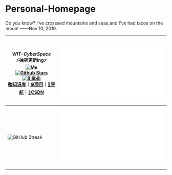 # Personal-Homepage<br>
Do you know? I've crosssed mountains and seas,and I've had tacos on the moon! ——Nov 10, 2019.
<div>

|<br /><i>WIT-CyberSpace</i><br />⚡抽空更新ing⚡<br /><img alt="Me" src="https://p3.itc.cn/images01/20210819/d14a838da6dc45da9d0b30fc60faee59.jpeg" width=100 /><br />  [![Github Stars](https://img.shields.io/github/stars/notnullpointer?color=faf408&label=github%20stars&logo=github)](https://github.com/notnullpointer)  [![Bilibili](https://img.shields.io/badge/dynamic/json?labelColor=FE7398&logo=bilibili&logoColor=white&label=b站-YourName&color=00aeec&query=%24.data.totalSubs&url=https%3A%2F%2Fapi.spencerwoo.com%2Fsubstats%2F%3Fsource%3Dbilibili%26queryKey%3D399946320)](https://space.bilibili.com/399946320) <br>[📚知识库](https://www.yuque.com/notnullpointer)｜[⚙️项目](https://localhost)｜[🔖导航](https://www.google.com)｜[🚀CSDN](https://blog.csdn.net)| <br/>![YOUYOUYOU](https://raw.githubusercontent.com/notnullpointer/github-stats/master/generated/overview.svg#gh-dark-mode-only)  
| ------------------------------------------------------------ | ------------------------------------------------------------ |
![GitHub Streak](https://github-profile-trophy.vercel.app/?username=404name&row=2&column=3) | ![](https://raw.githubusercontent.com/404name/github-stats/master/generated/languages.svg)

<!-- 统计数据生成
![](https://raw.githubusercontent.com/notnullpointer/github-stats/master/generated/overview.svg#gh-dark-mode-only)
![](https://raw.githubusercontent.com/notnullpointer/github-stats/master/generated/overview.svg#gh-light-mode-only)
![](https://raw.githubusercontent.com/notnullpointer/github-stats/master/generated/languages.svg#gh-dark-mode-only)
![](https://raw.githubusercontent.com/notnullpointer/github-stats/master/generated/languages.svg#gh-light-mode-only)
 -->
 <!--
 [![Bilibili](https://img.shields.io/badge/dynamic/json?labelColor=FE7398&logo=bilibili&logoColor=white&label=b站-YourName&color=00aeec&query=%24.data.totalSubs&url=https%3A%2F%2Fapi.spencerwoo.com%2Fsubstats%2F%3Fsource%3Dbilibili%26queryKey%3D399946320)](https://space.bilibili.com/399946320)
 https://space.bilibili.com/399946320
 29209613
 -->
  
<!--   图标生成器：
  1. https://github-profile-summary-cards.vercel.app/demo.html
  2. https://github.com/jstrieb/github-stats
  3. https://github.com/ryo-ma/github-profile-trophy  -->
  
<!-- 图标示例
  [![Top Langs](https://github-readme-stats.vercel.app/api/top-langs/?username=404name&hide=python,javascript,html,css,vue&layout=compact)](https://github.com/anuraghazra/github-readme-stats)
 ![](https://raw.githubusercontent.com/404name/github-stats/master/generated/languages.svg)
  ![](http://github-profile-summary-cards.vercel.app/api/cards/repos-per-language?username=404name&theme=tokyonight)
  ![](http://github-profile-summary-cards.vercel.app/api/cards/most-commit-language?username=404name&theme=tokyonight)
  [![Anurag's github stats](https://github-readme-stats.vercel.app/api?username=404name&count_private=true&show_icons=true)](https://github.com/anuraghazra/github-readme-stats) 
  ![](http://github-profile-summary-cards.vercel.app/api/cards/profile-details?username=404name&theme=default) -->
